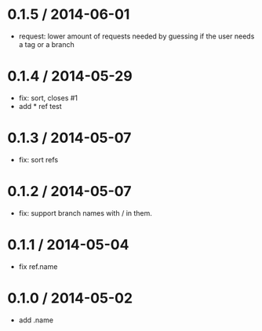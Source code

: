 
0.1.5 / 2014-06-01 
==================

 * request: lower amount of requests needed by guessing if the user needs a tag or a branch

0.1.4 / 2014-05-29 
==================

 * fix: sort, closes #1
 * add * ref test

0.1.3 / 2014-05-07 
==================

 * fix: sort refs

0.1.2 / 2014-05-07 
==================

 * fix: support branch names with / in them.

0.1.1 / 2014-05-04 
==================

 * fix ref.name

0.1.0 / 2014-05-02 
==================

 * add .name
